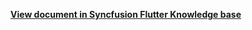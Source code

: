 **[View document in Syncfusion Flutter Knowledge base](https://www.syncfusion.com/kb/12552/how-to-use-a-negative-value-for-bysetpos-in-a-rrule-of-recurrence-appointment-in-the)**
